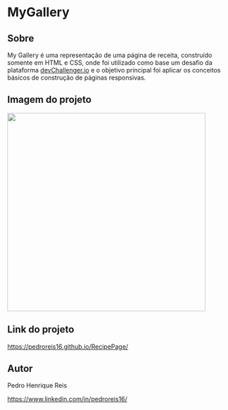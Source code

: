 # MyGallery

## Sobre
My Gallery é uma representação de uma página de receita, construído somente em HTML e CSS, onde foi utilizado como base um desafio da plataforma 
<a href="https://devchallenges.io/challenges/OEKdUZ6xs0h99C38XVht">devChallenger.io</a> e o objetivo principal foi aplicar os conceitos básicos de construção de páginas responsivas.


## Imagem do projeto
<img src= "https://user-images.githubusercontent.com/114626303/221644522-2ff4c419-8526-4001-863f-4af6db94c8f6.png" width="450"/>

## Link do projeto
https://pedroreis16.github.io/RecipePage/

## Autor
Pedro Henrique Reis

<a href="https://www.linkedin.com/in/pedroreis16/">https://www.linkedin.com/in/pedroreis16/</a>
